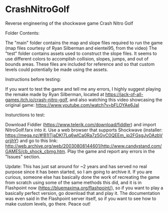 # CrashNitroGolf
Reverse engineering of the shockwave game Crash Nitro Golf

Folder Contents:

The "main" folder contains the map and slope files required to run the game (map files courtesy of Ryan Silberman and eientei95, from the video)
The "test" folder contains assets used to construct the slope files. It seems to use different colors to accomplish collision, slopes, jumps, and out of bounds areas. These files are included for reference and so that custom levels could potentially be made using the assets.

Instructions before testing:

If you want to test the game and tell me any errors, I highly suggest playing the remake made by Ryan Silberman, located at https://jack-of-all-games.itch.io/crash-nitro-golf, and also watching this video showcasing the original game: https://www.youtube.com/watch?v=bFLOYAe6JaI

Insturctions to test:

Download Fiddler (https://www.telerik.com/download/fiddler) and import NitroGolf.farx into it. Use a web browser that supports Shockwave (installer: https://mega.nz/#!B1ITjaDK!7Lq6wICa0Ra7z5GyC0QEEm_jp2FGsgJyOAzbVorjjhY) and go to this link:
http://web.archive.org/web/20030808144601/http://www.candystand.com/GAMES/cb_shock_cbmg.htm. Play the game and report any errors in the "Issues" section.

Update: This has just sat around for ~2 years and has served no real purpose since it has been started, so I am going to archive it. If you are curious, someone else has basically done the work of recreating the game from scratch using some of the same methods this did, and it is in Flashpoint now (https://bluemaxima.org/flashpoint/), so if you want to play a basically perfect version, go download that and play it. The documentation was even said in the Flashpoint server itself, so if you want to see how to make custom levels, go there. Peace out!
